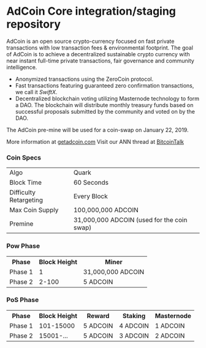 AdCoin Core integration/staging repository
=====================================

AdCoin is an open source crypto-currency focused on fast private transactions with low transaction fees & environmental footprint. The goal of AdCoin is to achieve a decentralized sustainable crypto currency with near instant full-time private transactions, fair governance and community intelligence.
- Anonymized transactions using the ZeroCoin protocol.
- Fast transactions featuring guaranteed zero confirmation transactions, we call it _SwiftX_.
- Decentralized blockchain voting utilizing Masternode technology to form a DAO. The blockchain will distribute monthly treasury funds based on successful proposals submitted by the community and voted on by the DAO.

The AdCoin pre-mine will be used for a coin-swap on January 22, 2019. 

More information at [getadcoin.com](http://www.getadcoin.com) Visit our ANN thread at [BitcoinTalk](https://bitcointalk.org/index.php?topic=2029739.0)

### Coin Specs
<table>
<tr><td>Algo</td><td>Quark</td></tr>
<tr><td>Block Time</td><td>60 Seconds</td></tr>
<tr><td>Difficulty Retargeting</td><td>Every Block</td></tr>
<tr><td>Max Coin Supply</td><td>100,000,000 ADCOIN</td></tr>
<tr><td>Premine</td><td>31,000,000 ADCOIN (used for the coin swap)</td></tr>
</table>

### Pow Phase
<table>
<th>Phase</th><th>Block Height</th><th>Miner</th>
<tr><td>Phase 1</td><td>1</td><td>31,000,000 ADCOIN</td></tr>  
<tr><td>Phase 2</td><td>2-100</td><td>5 ADCOIN</td></tr>
</table>  

### PoS Phase
<table>
<th>Phase</th><th>Block Height</th><th>Reward</th><th>Staking</th><th>Masternode</th>
<tr><td>Phase 1</td><td>101-15000</td><td>5 ADCOIN</td><td>4 ADCOIN</td><td>1 ADCOIN</td></tr>
<tr><td>Phase 2</td><td>15001-...</td><td>5 ADCOIN</td><td>3 ADCOIN</td><td>2 ADCOIN</td></tr>
</table>
